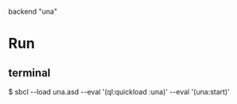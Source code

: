 backend "una"

# Run
## terminal
$ sbcl --load una.asd --eval '(ql:quickload :una)' --eval '(una:start)'

